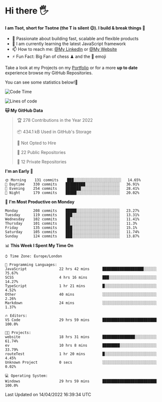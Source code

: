 # Hi there :raised_hand_with_fingers_splayed:
#### I am Tsot, short for Tsotne (the T is silent :wink:). I build & break things :space_invader:
- :telescope: Passionate about building fast, scalable and flexible products
- :seedling: I am currently learning the latest JavaScript framework 
- :mailbox: How to reach me: [@My LinkedIn](https://www.linkedin.com/in/tsotne-gvadzabia/) or [@My Website](https://tsotne.co.uk/contact)
- :zap: Fun Fact: Big Fan of chess ♟ and the 👾 emoji

Take a look at my Projects on my [Portfolio](https://tsotne.co.uk/) or for a more **up to date** experience browse my GitHub Repositories.

You can see some statistics below!:space_invader:
<!--START_SECTION:waka-->
![Code Time](http://img.shields.io/badge/Code%20Time-652%20hrs%2013%20mins-blue)

![Lines of code](https://img.shields.io/badge/From%20Hello%20World%20I%27ve%20Written-2%20Million%20lines%20of%20code-blue)

**🐱 My GitHub Data** 

> 🏆 278 Contributions in the Year 2022
 > 
> 📦 434.1 kB Used in GitHub's Storage 
 > 
> 🚫 Not Opted to Hire
 > 
> 📜 22 Public Repositories 
 > 
> 🔑 12 Private Repositories  
 > 
**I'm an Early 🐤** 

```text
🌞 Morning    131 commits    ███░░░░░░░░░░░░░░░░░░░░░░   14.65% 
🌆 Daytime    330 commits    █████████░░░░░░░░░░░░░░░░   36.91% 
🌃 Evening    254 commits    ███████░░░░░░░░░░░░░░░░░░   28.41% 
🌙 Night      179 commits    █████░░░░░░░░░░░░░░░░░░░░   20.02%

```
📅 **I'm Most Productive on Monday** 

```text
Monday       208 commits    █████░░░░░░░░░░░░░░░░░░░░   23.27% 
Tuesday      119 commits    ███░░░░░░░░░░░░░░░░░░░░░░   13.31% 
Wednesday    102 commits    ██░░░░░░░░░░░░░░░░░░░░░░░   11.41% 
Thursday     101 commits    ██░░░░░░░░░░░░░░░░░░░░░░░   11.3% 
Friday       135 commits    ███░░░░░░░░░░░░░░░░░░░░░░   15.1% 
Saturday     105 commits    ███░░░░░░░░░░░░░░░░░░░░░░   11.74% 
Sunday       124 commits    ███░░░░░░░░░░░░░░░░░░░░░░   13.87%

```


📊 **This Week I Spent My Time On** 

```text
⌚︎ Time Zone: Europe/London

💬 Programming Languages: 
JavaScript               22 hrs 42 mins      ███████████████████░░░░░░   75.67% 
SCSS                     4 hrs 16 mins       ███░░░░░░░░░░░░░░░░░░░░░░   14.27% 
TypeScript               1 hr 21 mins        █░░░░░░░░░░░░░░░░░░░░░░░░   4.52% 
Other                    40 mins             ░░░░░░░░░░░░░░░░░░░░░░░░░   2.26% 
Markdown                 24 mins             ░░░░░░░░░░░░░░░░░░░░░░░░░   1.37%

🔥 Editors: 
VS Code                  29 hrs 59 mins      █████████████████████████   100.0%

🐱‍💻 Projects: 
website                  18 hrs 31 mins      ███████████████░░░░░░░░░░   61.74% 
ev                       10 hrs 8 mins       ████████░░░░░░░░░░░░░░░░░   33.79% 
routeTest                1 hr 20 mins        █░░░░░░░░░░░░░░░░░░░░░░░░   4.45% 
Unknown Project          0 secs              ░░░░░░░░░░░░░░░░░░░░░░░░░   0.02%

💻 Operating System: 
Windows                  29 hrs 59 mins      █████████████████████████   100.0%

```


 Last Updated on 14/04/2022 16:39:34 UTC
<!--END_SECTION:waka-->
